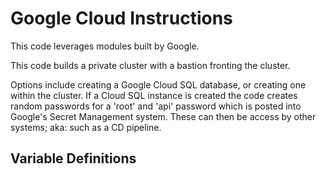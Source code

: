 # Google Cloud Instructions

This code leverages modules built by Google.

This code builds a private cluster with a bastion fronting the cluster. 

Options include creating a Google Cloud SQL database, or creating one within the cluster. If a Cloud SQL instance is created the code creates random passwords for a 'root' and 'api' password which is posted into Google's Secret Management system. These can then be access by other systems; aka: such as a CD pipeline.

## Variable Definitions

